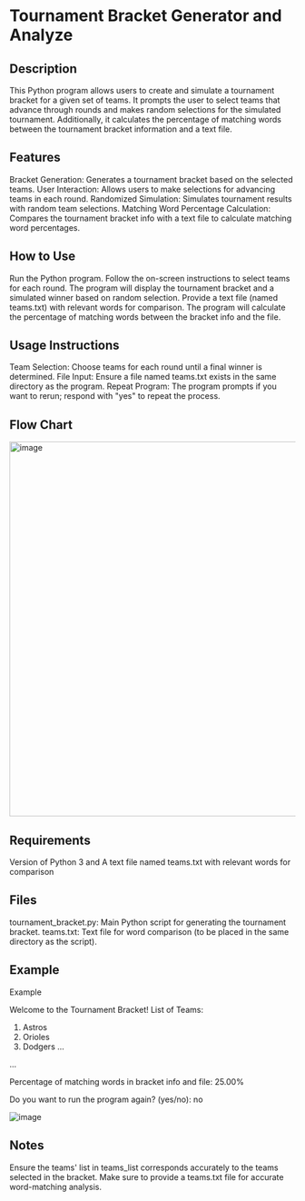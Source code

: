 <h1>Tournament Bracket Generator and Analyze</h1>

<h2>Description</h2>
This Python program allows users to create and simulate a tournament bracket for a given set of teams. It prompts the user to select teams that advance through rounds and makes random selections for the simulated tournament. Additionally, it calculates the percentage of matching words between the tournament bracket information and a text file.

<h2>Features</h2>
Bracket Generation: Generates a tournament bracket based on the selected teams.
User Interaction: Allows users to make selections for advancing teams in each round.
Randomized Simulation: Simulates tournament results with random team selections.
Matching Word Percentage Calculation: Compares the tournament bracket info with a text file to calculate matching word percentages.

<h2>How to Use</h2>
Run the Python program.
Follow the on-screen instructions to select teams for each round.
The program will display the tournament bracket and a simulated winner based on random selection.
Provide a text file (named teams.txt) with relevant words for comparison.
The program will calculate the percentage of matching words between the bracket info and the file.

<h2>Usage Instructions</h2>
Team Selection: Choose teams for each round until a final winner is determined.
File Input: Ensure a file named teams.txt exists in the same directory as the program.
Repeat Program: The program prompts if you want to rerun; respond with "yes" to repeat the process.


<h2>Flow Chart</h2>

<img width="660" alt="image" src="https://github.com/gegex08/Tournament-Bracket/assets/16494040/12c81b74-4e13-4914-9b1f-cb21c910964b">

<h2>Requirements</h2>
Version of Python 3 and 
A text file named teams.txt with relevant words for comparison

<h2>Files</h2>
tournament_bracket.py: Main Python script for generating the tournament bracket.
teams.txt: Text file for word comparison (to be placed in the same directory as the script).

<h2>Example</h2>

Example

Welcome to the Tournament Bracket!
List of Teams:
1. Astros
2. Orioles
3. Dodgers
...

...

Percentage of matching words in bracket info and file: 25.00%

Do you want to run the program again? (yes/no): no


![image](https://github.com/gegex08/Tournament-Bracket/assets/16494040/368664b9-cc45-491e-b050-2de80a606839)


<h2>Notes</h2>
Ensure the teams' list in teams_list corresponds accurately to the teams selected in the bracket.
Make sure to provide a teams.txt file for accurate word-matching analysis.
